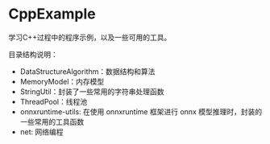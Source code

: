 # CppExample
学习C++过程中的程序示例，以及一些可用的工具。

目录结构说明：
- DataStructureAlgorithm：数据结构和算法
- MemoryModel：内存模型
- StringUtil：封装了一些常用的字符串处理函数
- ThreadPool：线程池
- onnxruntime-utils: 在使用 onnxruntime 框架进行 onnx 模型推理时，封装的一些常用的工具函数
- net: 网络编程